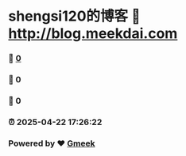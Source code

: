 # shengsi120的博客 :link: http://blog.meekdai.com 
### :page_facing_up: [0](http://blog.meekdai.com/tag.html) 
### :speech_balloon: 0 
### :hibiscus: 0 
### :alarm_clock: 2025-04-22 17:26:22 
### Powered by :heart: [Gmeek](https://github.com/Meekdai/Gmeek)
